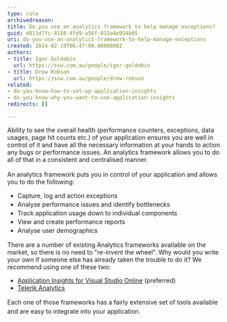 ```yaml
---
type: rule
archivedreason: 
title: Do you use an analytics framework to help manage exceptions?
guid: d811d7fc-8188-4fd9-a56f-015a4e954b05
uri: do-you-use-an-analytics-framework-to-help-manage-exceptions
created: 2014-02-19T06:47:08.0000000Z
authors:
- title: Igor Goldobin
  url: https://ssw.com.au/people/igor-goldobin
- title: Drew Robson
  url: https://ssw.com.au/people/drew-robson
related:
- do-you-know-how-to-set-up-application-insights
- do-you-know-why-you-want-to-use-application-insights
redirects: []

---
```



​Ability&#160;to see the&#160;overall health (performance counters, exceptions, data usages, page hit counts etc.) of your application&#160;ensures you are well in control of it and have all the necessary information at your hands to action any bugs or performance issues. An&#160;analytics framework allows you to do all of that in a consistent and centralised manner.&#160;
<br><excerpt class='endintro'></excerpt><br>
​​An analytics framework puts you in control of your application and allows you to do the following&#58; 
<div><ul><li> 
         <span style="line-height&#58;20px;">Capture,&#160;log and action&#160;exceptions<br></span></li><li> 
         <span style="line-height&#58;20px;">Analyse performance issues and identify&#160;bottlenecks</span></li><li> 
         <span style="line-height&#58;20px;">Track application usage down to individual components</span></li><li> 
         <span style="line-height&#58;20px;">View and&#160;create performance reports</span></li><li> 
         <span style="line-height&#58;20px;">Analyse&#160;user&#160;demographics</span></li></ul><div>There are a&#160;number of existing Analytics frameworks available on the market, so there is no need to &quot;re-invent the wheel&quot;. Why would you write your own if someone else has already taken the trouble to do it? We recommend using one of these two&#58;</div></div><div><ul><li> 
         <a href="http&#58;//msdn.microsoft.com/en-us/library/dn481095.aspx">Application Insights for Visual Studio Online</a>&#160;(preferred)</li><li>
         <a href="http&#58;//www.telerik.com/analytics">Telerik Analytics</a></li></ul><div> 
      <span style="line-height&#58;21px;">Each one of those frameworks&#160;has a fairly extensive set of tools available and are easy to integrate into your application.​</span></div></div>


